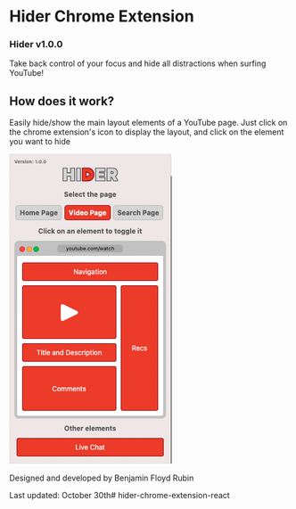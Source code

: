 # Hider Chrome Extension
### Hider v1.0.0

Take back control of your focus and hide all distractions when surfing YouTube! 

## How does it work? 
Easily hide/show the main layout elements of a YouTube page.
Just click on the chrome extension's icon to display the layout,
and click on the element you want to hide

<img src="hider.png">

Designed and developed by Benjamin Floyd Rubin

Last updated: October 30th# hider-chrome-extension-react
